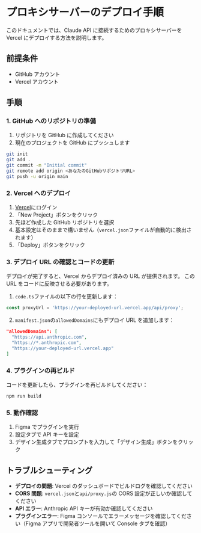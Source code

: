 # プロキシサーバーのデプロイ手順

このドキュメントでは、Claude API に接続するためのプロキシサーバーを Vercel にデプロイする方法を説明します。

## 前提条件

- GitHub アカウント
- Vercel アカウント

## 手順

### 1. GitHub へのリポジトリの準備

1. リポジトリを GitHub に作成してください
2. 現在のプロジェクトを GitHub にプッシュします

```bash
git init
git add .
git commit -m "Initial commit"
git remote add origin <あなたのGitHubリポジトリURL>
git push -u origin main
```

### 2. Vercel へのデプロイ

1. [Vercel](https://vercel.com)にログイン
2. 「New Project」ボタンをクリック
3. 先ほど作成した GitHub リポジトリを選択
4. 基本設定はそのままで構いません（`vercel.json`ファイルが自動的に検出されます）
5. 「Deploy」ボタンをクリック

### 3. デプロイ URL の確認とコードの更新

デプロイが完了すると、Vercel からデプロイ済みの URL が提供されます。
この URL をコードに反映させる必要があります。

1. `code.ts`ファイルの以下の行を更新します：

```typescript
const proxyUrl = 'https://your-deployed-url.vercel.app/api/proxy';
```

2. `manifest.json`の`allowedDomains`にもデプロイ URL を追加します：

```json
"allowedDomains": [
  "https://api.anthropic.com",
  "https://*.anthropic.com",
  "https://your-deployed-url.vercel.app"
]
```

### 4. プラグインの再ビルド

コードを更新したら、プラグインを再ビルドしてください：

```bash
npm run build
```

### 5. 動作確認

1. Figma でプラグインを実行
2. 設定タブで API キーを設定
3. デザイン生成タブでプロンプトを入力して「デザイン生成」ボタンをクリック

## トラブルシューティング

- **デプロイの問題**: Vercel のダッシュボードでビルドログを確認してください
- **CORS 問題**: `vercel.json`と`api/proxy.js`の CORS 設定が正しいか確認してください
- **API エラー**: Anthropic API キーが有効か確認してください
- **プラグインエラー**: Figma コンソールでエラーメッセージを確認してください（Figma アプリで開発者ツールを開いて Console タブを確認）
